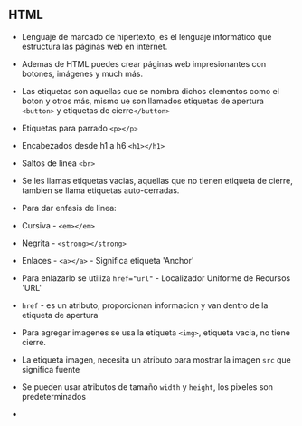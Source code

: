 ## HTML
- Lenguaje de marcado de hipertexto, es el lenguaje informático que estructura las páginas web en internet.
- Ademas de HTML puedes crear páginas web impresionantes con botones, imágenes y much más.
- Las etiquetas son aquellas que se nombra dichos elementos como el boton y otros más, mismo ue son llamados etiquetas de apertura `<button>` y etiquetas de cierre`</button>`
- Etiquetas para parrado `<p></p>`
- Encabezados desde h1 a h6 `<h1></h1>`

- Saltos de linea `<br>`
- Se les llamas etiquetas vacias, aquellas que no tienen etiqueta de cierre, tambien se llama etiquetas auto-cerradas.
- Para dar enfasis de linea:
- Cursiva - `<em></em>`
- Negrita - `<strong></strong>`
- Enlaces - `<a></a>` - Significa etiqueta 'Anchor'
- Para enlazarlo se utiliza `href="url"` - Localizador Uniforme de Recursos 'URL'
- `href` - es un atributo, proporcionan informacion y van dentro de la etiqueta de apertura
- Para agregar imagenes se usa la etiqueta `<img>`, etiqueta vacia, no tiene cierre.
- La etiqueta imagen, necesita un atributo para mostrar la imagen `src` que significa fuente
- Se pueden usar atributos de tamaño `width` y `height`, los pixeles son predeterminados
- 